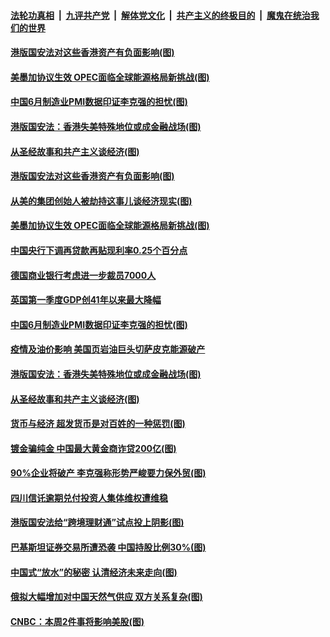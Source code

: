 

####  [法轮功真相](../../../../basic/blob/master/README.md?t=07020002) &nbsp;|&nbsp; [九评共产党](../../../../9ping.md/blob/master/README.md?t=07020002) &nbsp;|&nbsp; [解体党文化](../../../../jtdwh.md/blob/master/README.md?t=07020002)  &nbsp;|&nbsp; [共产主义的终极目的](../../../../gczydzjmd.md/blob/master/README.md?t=07020002) &nbsp;|&nbsp; [魔鬼在统治我们的世界](../../../../mgztzwmdsj.md/blob/master/README.md?t=07020002) 

#### [港版国安法对这些香港资产有负面影响(图)](../pages/p5/938357.md?t=07020002) 

#### [美墨加协议生效 OPEC面临全球能源格局新挑战(图)](../pages/p5/938340.md?t=07020002) 


#### [中国6月制造业PMI数据印证李克强的担忧(图)](../pages/p5/938245.md?t=07020002) 

#### [港版国安法：香港失美特殊地位或成金融战场(图)](../pages/p5/938230.md?t=07020002) 

#### [从圣经故事和共产主义谈经济(图)](../pages/p5/938133.md?t=07020002) 

#### [港版国安法对这些香港资产有负面影响(图)](../pages/p5/938357.md?t=07020002) 

#### [从美的集团创始人被劫持这事儿谈经济现实(图)](../pages/p5/938344.md?t=07020002) 

#### [美墨加协议生效 OPEC面临全球能源格局新挑战(图)](../pages/p5/938340.md?t=07020002) 


#### [中国央行下调再贷款再贴现利率0.25个百分点](../pages/p5/938264.md?t=07020002) 

#### [德国商业银行考虑进一步裁员7000人](../pages/p5/938262.md?t=07020002) 

#### [英国第一季度GDP创41年以来最大降幅](../pages/p5/938261.md?t=07020002) 

#### [中国6月制造业PMI数据印证李克强的担忧(图)](../pages/p5/938245.md?t=07020002) 

#### [疫情及油价影响 美国页岩油巨头切萨皮克能源破产](../pages/p5/938232.md?t=07020002) 

#### [港版国安法：香港失美特殊地位或成金融战场(图)](../pages/p5/938230.md?t=07020002) 

#### [从圣经故事和共产主义谈经济(图)](../pages/p5/938133.md?t=07020002) 

#### [货币与经济 超发货币是对百姓的一种惩罚(图)](../pages/p5/938130.md?t=07020002) 

#### [镀金骗纯金 中国最大黄金商诈贷200亿(图)](../pages/p5/938160.md?t=07020002) 

#### [90%企业将破产 李克强称形势严峻要力保外贸(图)](../pages/p5/938142.md?t=07020002) 

#### [四川信讬逾期兑付投资人集体维权遭维稳](../pages/p5/938159.md?t=07020002) 

#### [港版国安法给“跨境理财通”试点投上阴影(图)](../pages/p5/938156.md?t=07020002) 

#### [巴基斯坦证券交易所遭恐袭 中国持股比例30%(图)](../pages/p5/938118.md?t=07020002) 

#### [中国式“放水”的秘密 认清经济未来走向(图)](../pages/p5/938113.md?t=07020002) 

#### [俄拟大幅增加对中国天然气供应 双方关系复杂(图)](../pages/p5/938110.md?t=07020002) 

#### [CNBC：本周2件事将影响美股(图)](../pages/p5/938078.md?t=07020002) 

